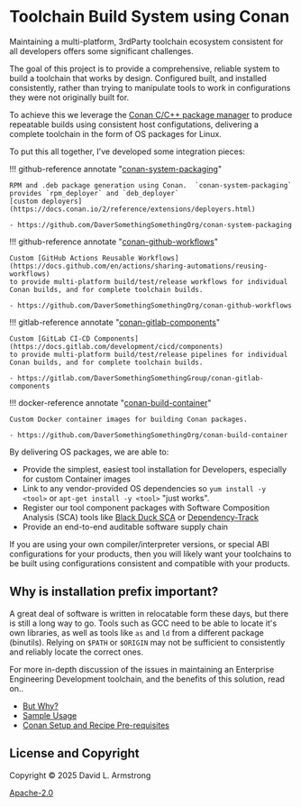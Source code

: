 # Toolchain Build System using Conan

Maintaining a multi-platform, 3rdParty toolchain ecosystem consistent
for all developers offers some significant challenges.

The goal of this project is to provide a comprehensive, reliable system
to build a toolchain that works by design.  Configured built, and installed
consistently, rather than trying to manipulate tools to work in
configurations they were not originally built for.

To achieve this we leverage the [Conan C/C++ package manager](https://conan.io)
to produce repeatable builds using consistent host configutations,
delivering a complete toolchain in the form of OS packages for Linux.

To put this all together, I've developed some integration pieces:

!!! github-reference annotate "[conan-system-packaging](https://github.com/DaverSomethingSomethingOrg/conan-system-packaging)"

    RPM and .deb package generation using Conan.  `conan-system-packaging`
    provides `rpm_deployer` and `deb_deployer`
    [custom deployers](https://docs.conan.io/2/reference/extensions/deployers.html)
    
    - https://github.com/DaverSomethingSomethingOrg/conan-system-packaging

!!! github-reference annotate "[conan-github-workflows](https://github.com/DaverSomethingSomethingOrg/conan-github-workflows)"

    Custom [GitHub Actions Reusable Workflows](https://docs.github.com/en/actions/sharing-automations/reusing-workflows)
    to provide multi-platform build/test/release workflows for individual
    Conan builds, and for complete toolchain builds.

    - https://github.com/DaverSomethingSomethingOrg/conan-github-workflows

!!! gitlab-reference annotate "[conan-gitlab-components](https://gitlab.com/DaverSomethingSomethingGroup/conan-gitlab-components)"

    Custom [GitLab CI-CD Components](https://docs.gitlab.com/development/cicd/components)
    to provide multi-platform build/test/release pipelines for individual
    Conan builds, and for complete toolchain builds.

    - https://gitlab.com/DaverSomethingSomethingGroup/conan-gitlab-components

!!! docker-reference annotate "[conan-build-container](https://github.com/DaverSomethingSomethingOrg/conan-build-container)"

    Custom Docker container images for building Conan packages.

    - https://github.com/DaverSomethingSomethingOrg/conan-build-container


By delivering OS packages, we are able to:

- Provide the simplest, easiest tool installation for Developers,
  especially for custom Container images
- Link to any vendor-provided OS dependencies so `yum install -y <tool>`
  or `apt-get install -y <tool>` "just works".
- Register our tool component packages with Software Composition
  Analysis (SCA) tools like
  [Black Duck SCA](https://www.blackduck.com/software-composition-analysis-tools/black-duck-sca.html)
  or [Dependency-Track](https://dependencytrack.org/)
- Provide an end-to-end auditable software supply chain

If you are using your own compiler/interpreter versions, or special ABI
configurations for your products, then you will likely want your
toolchains to be built using configurations consistent and compatible with
your products.

## Why is installation prefix important?

A great deal of software is written in relocatable form these days, but
there is still a long way to go.  Tools such as GCC need to be able to
locate it's own libraries, as well as tools like `as` and `ld` from a
different package (binutils).  Relying on `$PATH` or `$ORIGIN` may not
be sufficient to consistently and reliably locate the correct ones.

For more in-depth discussion of the issues in maintaining an Enterprise
Engineering Development toolchain, and the benefits of this solution,
read on..

- [But Why?](docs/ButWhy.md)
- [Sample Usage](docs/SampleUsage.md)
- [Conan Setup and Recipe Pre-requisites](docs/ConanRecipePreReqs.md)

## License and Copyright

Copyright © 2025 David L. Armstrong

[Apache-2.0](LICENSE.txt)
